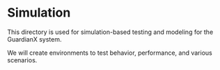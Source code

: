 # Simulation

This directory is used for simulation-based testing and modeling for the GuardianX system.

We will create environments to test behavior, performance, and various scenarios.
